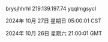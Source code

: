 brysjhhrhl 219.139.197.74 yqqlmgsycl

2024年 10月 27日 星期日 05:00:01 CST

2024年 10月 26日 星期六 21:00:01 GMT
